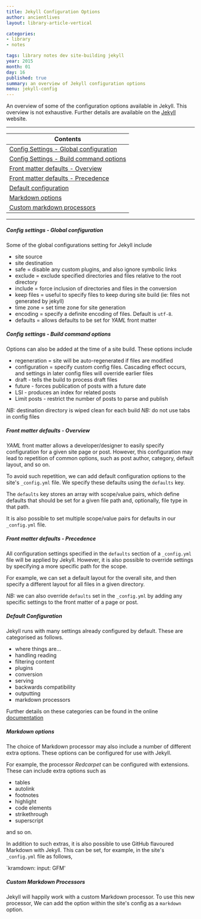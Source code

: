 ```yaml
---
title: Jekyll Configuration Options
author: ancientlives
layout: library-article-vertical

categories:
- library
- notes

tags: library notes dev site-building jekyll
year: 2015
month: 01
day: 16
published: true
summary: an overview of Jekyll configuration options
menu: jekyll-config
---
```


An overview of some of the configuration options available in Jekyll. This overview is not exhaustive. Further details are 
available on the [Jekyll](http://jekyllrb.com/docs/configuration/) website.

***

Contents |
-----------|
[Config Settings - Global configuration](#global) |
[Config Settings - Build command options](#build) |
[Front matter defaults - Overview](#front-overview) |
[Front matter defaults - Precedence](#front-precedence) |
[Default configuration](#def-config) |
[Markdown options](#md-options) |
[Custom markdown processors](#md-custom) |

***

<a id="global"></a>
##### Config settings - Global configuration
Some of the global configurations setting for Jekyll include

* site source
* site destination
* safe = disable any custom plugins, and also ignore symbolic links
* exclude = exclude specified directories and files relative to the root directory
* include = force inclusion of directories and files in the conversion
* keep files = useful to specify files to keep during site build (ie: files not generated by jekyll)
* time zone = set time zone for site generation
* encoding = specify a definite encoding of files. Default is `utf-8`.
* defaults = allows defaults to be set for *YAML* front matter

<a id="build"></a>
##### Config settings - Build command options
Options can also be added at the time of a site build. These options include

* regeneration = site will be auto-regenerated if files are modified
* configuration = specify custom config files. Cascading effect occurs, and settings in later config files will 
override earlier files
* draft - tells the build to process draft files
* future - forces publication of posts with a future date
* LSI - produces an index for related posts
* Limit posts - restrict the number of posts to parse and publish

*NB:* destination directory is wiped clean for each build
*NB:* do not use tabs in config files

<a id="front-overview"></a>
##### Front matter defaults - Overview
*YAML* front matter allows a developer/designer to easily specify configuration for a given site page or post. However, 
this configuration may lead to repetition of common options, such as post author, category, default layout, and so on.

To avoid such repetition, we can add default configuration options to the site's `_config.yml` file. We specify these 
defaults using the `defaults` key.

The `defaults` key stores an array with scope/value pairs, which define defaults that should be set for a given file path 
and, optionally, file type in that path.

It is also possible to set multiple scope/value pairs for defaults in our `_config.yml` file.

<a id="front-precedence"></a>
##### Front matter defaults - Precedence
All configuration settings specified in the `defaults` section of a `_config.yml` file will be applied by Jekyll. However, 
it is also possible to override settings by specifying a more specific path for the scope.

For example, we can set a default layout for the overall site, and then specify a different layout for all files in a given
directory.

*NB:* we can also override `defaults` set in the `_config.yml` by adding any specific settings to the front matter of a page
or post.

<a id="def-config"></a>
##### Default Configuration
Jekyll runs with many settings already configured by default. These are categorised as follows.

* where things are...
* handling reading
* filtering content
* plugins
* conversion
* serving
* backwards compatibility
* outputting
* markdown processors

Further details on these categories can be found in the online [documentation](http://jekyllrb.com/docs/configuration/#default-configuration)

<a id="md-options"></a>
##### Markdown options
The choice of Markdown processor may also include a number of different extra options. These options can be configured for use
with Jekyll.

For example, the processor *Redcarpet* can be configured with extensions. These can include extra options such as

* tables
* autolink
* footnotes
* highlight
* code elements
* strikethrough
* superscript

and so on. 

In addition to such extras, it is also possible to use GitHub flavoured Markdown with Jekyll. This can be set, for example, 
in the site's `_config.yml` file as follows,

`kramdown:
   input: GFM'

<a id="md-custom"></a>
##### Custom Markdown Processors
Jekyll will happily work with a custom Markdown processor. To use this new processor, We can add the option within the site's 
config as a `markdown` option.
